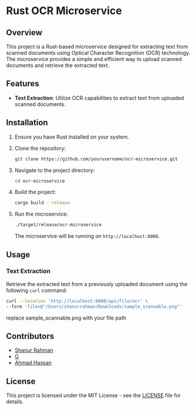 # Rust OCR Microservice

## Overview

This project is a Rust-based microservice designed for extracting text from scanned documents using Optical Character Recognition (OCR) technology. The microservice provides a simple and efficient way to upload scanned documents and retrieve the extracted text.

## Features

- **Text Extraction**: Utilize OCR capabilities to extract text from uploaded scanned documents.

## Installation

1. Ensure you have Rust installed on your system.

2. Clone the repository:

    ```bash
    git clone https://github.com/yourusername/ocr-microservice.git
    ```

3. Navigate to the project directory:

    ```bash
    cd ocr-microservice
    ```

4. Build the project:

    ```bash
    cargo build --release
    ```

5. Run the microservice:

    ```bash
    ./target/release/ocr-microservice
    ```

   The microservice will be running on `http://localhost:8000`.

## Usage

### Text Extraction

Retrieve the extracted text from a previously uploaded document using the following `curl` command:

```bash
curl --location 'http://localhost:8000/api/file/ocr' \
--form 'file=@"/Users/shanurrahman/Downloads/sample_scannable.png"'
```
replace sample_scannable.png with your file path

## Contributors

- [Shanur Rahman](https://github.com/codebanesr)
- [G](https://github.com/gharbat)
- [Ahmad Hassan](https://github.com/ah7255703)

## License

This project is licensed under the MIT License - see the [LICENSE](LICENSE) file for details.
